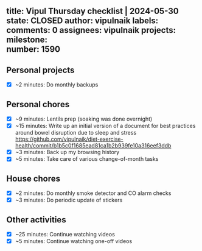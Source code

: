 title:	Vipul Thursday checklist | 2024-05-30
state:	CLOSED
author:	vipulnaik
labels:	
comments:	0
assignees:	vipulnaik
projects:	
milestone:	
number:	1590
--
## Personal projects

- [x] ~2 minutes: Do monthly backups

## Personal chores

- [x] ~9 minutes: Lentils prep (soaking was done overnight)
- [x] ~15 minutes: Write up an initial version of a document for best practices around bowel disruption due to sleep and stress https://github.com/vipulnaik/diet-exercise-health/commit/b1b5c0f1685ead81ca1b2b939fe10a316eef3ddb
- [x] ~3 minutes: Back up my browsing history
- [x] ~5 minutes: Take care of various change-of-month tasks

## House chores

- [x] ~2 minutes: Do monthly smoke detector and CO alarm checks
- [x] ~3 minutes: Do periodic update of stickers

## Other activities

- [x] ~25 minutes: Continue watching videos
- [x] ~5 minutes: Continue watching one-off videos

